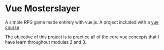 # Vue Mosterslayer

A simple RPG game made entirely with vue.js. A project included with a [vue course](https://github.com/sortedcord/vue-notes)

The objective of this project is to practice all of the core vue concepts that I have learn throughout modules 2 and 3.